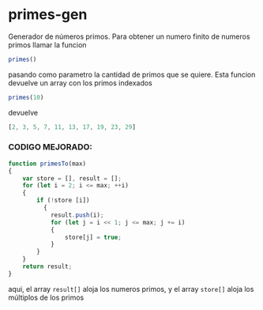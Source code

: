 # primes-gen
Generador de números primos. Para obtener un numero finito de numeros primos llamar la funcion

```javascript 
primes() 
```

pasando como parametro la cantidad de primos que se quiere. Esta funcion devuelve un array con los primos indexados


```javascript 
primes(10) 
```

devuelve
```javascript 
[2, 3, 5, 7, 11, 13, 17, 19, 23, 29]
```

### CODIGO MEJORADO:

```javascript
function primesTo(max)
{
    var store = [], result = [];
    for (let i = 2; i <= max; ++i)
    {
        if (!store [i])
          {
            result.push(i);
            for (let j = i << 1; j <= max; j += i)
            {
                store[j] = true;
            }
        }
    }
    return result;
}
```

aqui, el array ```result[]``` aloja los numeros primos, y el array ```store[]``` aloja los múltiplos de los primos
